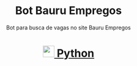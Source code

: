 <h1 align="center">Bot Bauru Empregos</h1>
<p align="center">Bot para busca de vagas no site Bauru Empregos</p>

<h1 align="center">
    <a href="https://www.python.org"><img src="https://simpleicons.org/icons/python.svg" style="color:white;width:30px"> Python</a>
</h1>
